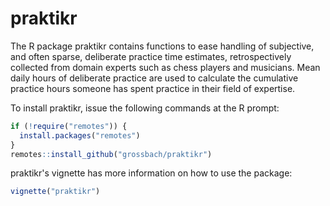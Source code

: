 # praktikr
The R package praktikr contains functions to ease handling of subjective, and often sparse, deliberate practice time estimates, retrospectively collected from domain experts such as chess players and musicians. Mean daily hours of deliberate practice are used to calculate the cumulative practice hours someone has spent practice in their field of expertise.

To install praktikr, issue the following commands at the R prompt:


```r
if (!require("remotes")) {
  install.packages("remotes")
}
remotes::install_github("grossbach/praktikr")
```


praktikr's vignette has more information on how to use the package:

```r
vignette("praktikr")
```



